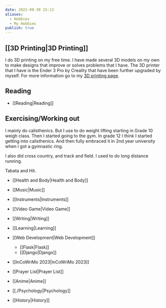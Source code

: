 ```yaml
---
date: 2022-09-30 15:13
aliases:
  - Hobbies
  - My Hobbies
publish: true
---
```


## [[3D Printing|3D Printing]]
I do 3D printing on my free time. I have made several 3D models on my own to make designs that improve or solves problems that I have. The 3D printer that I have is the Ender 3 Pro by Creality that have been further upgraded by myself. For more information go to my [3D printing page](https://leiyu3.github.io/3dprinting.html).

## Reading
- [[Reading|Reading]]

## Exercising/Working out
I mainly do calisthenics. But I use to do weight lifting starting in Grade 10 weigh class. Then I started going to the gym. In grade 12 I think I started getting into calisthenics. And then fully embraced it in 2nd year university when I got a gymnastic ring. 

I also did cross country, and track and field. I used to do long distance running.

Tabata and Hit.
- [[Health and Body|Health and Body]]


- [[Music|Music]]
- [[Instruments|Instruments]]
- [[Video Game|Video Game]]
- [[Writing|Writing]]
- [[Learning|Learning]]
- [[Web Development|Web Development]]
	- [[Flask|Flask]]
	- [[Django|Django]]

- [[InCoWriMo 2023|InCoWriMo 2023]]
- [[Prayer List|Prayer List]]
- [[Anime|Anime]]
- [[./Psychology|Psychology]]
- [[History|History]]